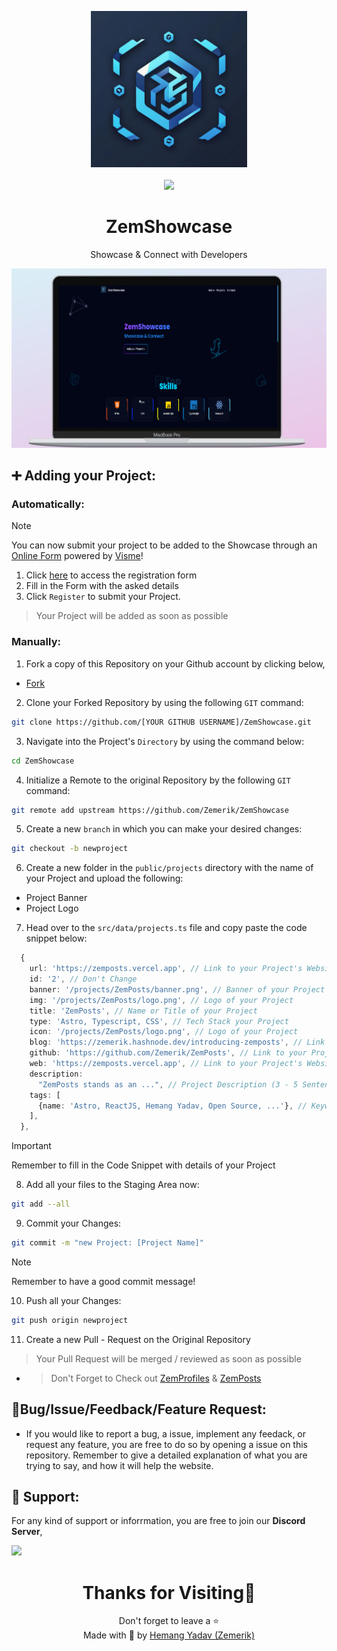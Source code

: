 <p align = "center">

<img src = "public/logo.png" style = "height:250px;width:250px">

<br>

<br>

<img src = "https://skillicons.dev/icons?i=javascript,css,html,react,vscode,vercel,github&perline=25">

</p>

<h1 align = "center">
  ZemShowcase
</h1>

<p align = "center">
  Showcase & Connect with Developers
</p>

<p align = "center">
  <img src = "public/Screenshot.png">
</p>

## ➕ Adding your Project:

### Automatically:

> [!Note]
> You can now submit your project to be added to the Showcase through an [Online Form](https://forms.visme.co/formsPlayer/8r1xydop-zemshowcase-project-submission) powered by [Visme](https://visme.com)!

1. Click [here](https://forms.visme.co/formsPlayer/8r1xydop-zemshowcase-project-submission) to access the registration form
2. Fill in the Form with the asked details
3. Click `Register` to submit your Project. 

> Your Project will be added as soon as possible

### Manually:

1. Fork a copy of this Repository on your Github account by clicking below,

- [Fork](https://github.com/Zemerik/ZemShowcase/fork)

2. Clone your Forked Repository by using the following `GIT` command:

```bash
git clone https://github.com/[YOUR GITHUB USERNAME]/ZemShowcase.git
```

3. Navigate into the Project's `Directory` by using the command below:

```bash
cd ZemShowcase
```

4. Initialize a Remote to the original Repository by the following `GIT` command:

```bash
git remote add upstream https://github.com/Zemerik/ZemShowcase
```

5. Create a new `branch` in which you can make your desired changes:

```bash
git checkout -b newproject
```

6. Create a new folder in the `public/projects` directory with the name of your Project and upload the following:

- Project Banner
- Project Logo

7. Head over to the `src/data/projects.ts` file and copy paste the code snippet below:

```ts
  {
    url: 'https://zemposts.vercel.app', // Link to your Project's Website
    id: '2', // Don't Change
    banner: '/projects/ZemPosts/banner.png', // Banner of your Project
    img: '/projects/ZemPosts/logo.png', // Logo of your Project
    title: 'ZemPosts', // Name or Title of your Project
    type: 'Astro, Typescript, CSS', // Tech Stack your Project
    icon: '/projects/ZemPosts/logo.png', // Logo of your Project
    blog: 'https://zemerik.hashnode.dev/introducing-zemposts', // Link to your Project's Blog (OPTIONAL - Leave blank if not valid)
    github: 'https://github.com/Zemerik/ZemPosts', // Link to your Project's Blog (OPTIONAL - Leave blank if not valid)
    web: 'https://zemposts.vercel.app', // Link to your Project's Website (OPTIONAL - Leave blank if not valid)
    description:
      "ZemPosts stands as an ...", // Project Description (3 - 5 Sentences)
    tags: [
      {name: 'Astro, ReactJS, Hemang Yadav, Open Source, ...'}, // Keywords / Tag related to your Project
    ],
  },
  ```

> [!Important]
> Remember to fill in the Code Snippet with details of your Project

8. Add all your files to the Staging Area now:

```bash
git add --all
```

9. Commit your Changes:

```bash
git commit -m "new Project: [Project Name]"
```

> [!Note]
> Remember to have a good commit message!

10. Push all your Changes:

```bash
git push origin newproject
```

11. Create a new Pull - Request on the Original Repository

> Your Pull Request will be merged / reviewed as soon as possible

- > Don't Forget to Check out [ZemProfiles](https://github.com/Zemerik/ZemProfiles) & [ZemPosts](https://github.com/Zemerik/ZemPosts)

## 🐞Bug/Issue/Feedback/Feature Request:

- If you would like to report a bug, a issue, implement any feedack, or request any feature, you are free to do so by opening a issue on this repository. Remember to give a detailed explanation of what you are trying to say, and how it will help the website. 

## 💁 Support:

For any kind of support or inforrmation, you are free to join our **Discord Server**,

<a href = "https://discord.gg/UF9KsmuGbr">
  <img src = "https://invidget.switchblade.xyz/UF9KsmuGbr">
</a>

<h1 align = "center">
  Thanks for Visiting🙏
</h1>

<p align = "center">
  Don't forget to leave a ⭐ 
  <br>
  Made with 💖 by <a href = "https://github.com/Zemerik">Hemang Yadav (Zemerik)</a>
</p>
